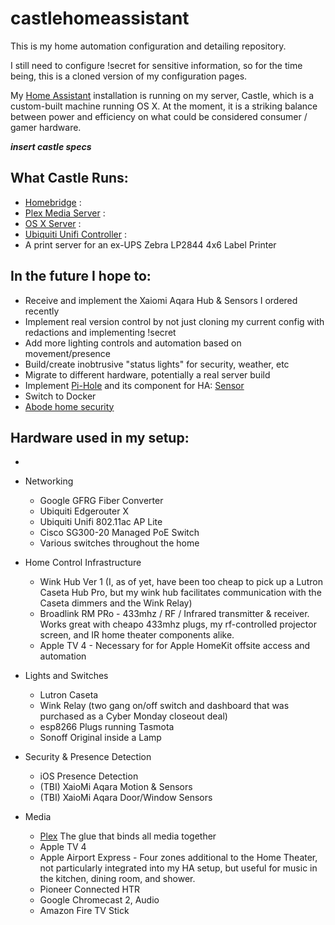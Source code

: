 # castlehomeassistant

This is my home automation configuration and detailing repository.

I still need to configure !secret for sensitive information, so for the time being, this is a cloned version of my configuration pages.

My [Home Assistant](https://home-assistant.io/) installation is running on my server, Castle, which is a custom-built machine running OS X.  At the moment, it is a striking balance between power and efficiency on what could be considered consumer / gamer hardware.

***insert castle specs***


## What Castle Runs:

* [Homebridge](https://github.com/home-assistant/homebridge-homeassistant) :
* [Plex Media Server](https://www.plex.tv/) :
* [OS X Server](https://www.apple.com/macos/server/) :
* [Ubiquiti Unifi Controller](https://unifi-sdn.ubnt.com) : 
* A print server for an ex-UPS Zebra LP2844 4x6 Label Printer

## In the future I hope to:

* Receive and implement the Xaiomi Aqara Hub & Sensors I ordered recently
* Implement real version control by not just cloning my current config with redactions and implementing !secret
* Add more lighting controls and automation based on movement/presence
* Build/create inobtrusive "status lights" for security, weather, etc
* Migrate to different hardware, potentially a real server build
* Implement [Pi-Hole](https://pi-hole.net/) and its component for HA: [Sensor](https://home-assistant.io/components/sensor.pi_hole/)
* Switch to Docker
* [Abode home security](https://home-assistant.io/components/alarm_control_panel.abode/)

## Hardware used in my setup:
  * 
  * Networking
    * Google GFRG Fiber Converter
    * Ubiquiti Edgerouter X    
    * Ubiquiti Unifi 802.11ac AP Lite
    * Cisco SG300-20 Managed PoE Switch
    * Various switches throughout the home
  * Home Control Infrastructure
    * Wink Hub Ver 1 (I, as of yet, have been too cheap to pick up a Lutron Caseta Hub Pro, but my wink hub facilitates communication with the Caseta dimmers and the Wink Relay)
    * Broadlink RM PRo - 433mhz / RF / Infrared transmitter & receiver.  Works great with cheapo 433mhz plugs, my rf-controlled projector screen, and IR home theater components alike.
    * Apple TV 4 - Necessary for for Apple HomeKit offsite access and automation

  * Lights and Switches
    * Lutron Caseta
    * Wink Relay (two gang on/off switch and dashboard that was purchased as a Cyber Monday closeout deal)
    * esp8266 Plugs running Tasmota
    * Sonoff Original inside a Lamp
    
  * Security & Presence Detection
    * iOS Presence Detection
    *  (TBI) XaioMi Aqara Motion & Sensors
    *  (TBI) XaioMi Aqara Door/Window Sensors
 
    
  * Media
    * [Plex](https://www.plex.tv/) The glue that binds all media together
    * Apple TV 4
    * Apple Airport Express - Four zones additional to the Home Theater, not particularly integrated into my HA setup, but useful for music in the kitchen, dining room, and shower.
    * Pioneer Connected HTR
    * Google Chromecast 2, Audio
    * Amazon Fire TV Stick
 
